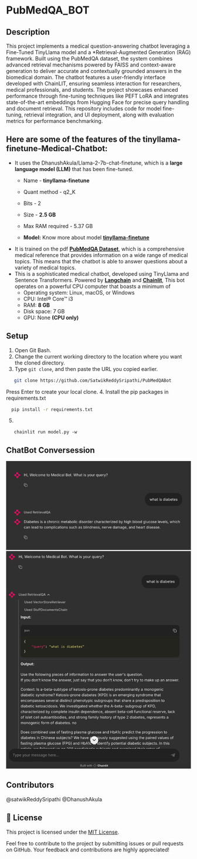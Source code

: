 # PubMedQA_BOT
## Description
This project implements a medical question-answering chatbot leveraging a Fine-Tuned TinyLlama model and a *Retrieval-Augmented Generation (RAG) framework. Built using the PubMedQA dataset, the system combines advanced retrieval mechanisms powered by FAISS and context-aware generation to deliver accurate and contextually grounded answers in the biomedical domain. The chatbot features a user-friendly interface developed with ChainLIT, ensuring seamless interaction for researchers, medical professionals, and students. The project showcases enhanced performance through fine-tuning techniques like PEFT LoRA and integrates state-of-the-art embeddings from Hugging Face for precise query handling and document retrieval. This repository includes code for model fine-tuning, retrieval integration, and UI deployment, along with evaluation metrics for performance benchmarking.


## Here are some of the features of the tinyllama-finetune-Medical-Chatbot:

 - It uses the DhanushAkula/Llama-2-7b-chat-finetune, which is a **large language model (LLM)** that has been fine-tuned.
   * Name - **tinyllama-finetune**
   * Quant method - q2_K
   * Bits - 2
   * Size - **2.5 GB**
   * Max RAM required - 5.37 GB
 
   * **Model:** Know more about model **[tinyllama-finetune](https://huggingface.co/DhanushAkula/tinyllama-finetune)**
 - It is trained on the pdf **[PubMedQA Dataset](https://github.com/pubmedqa/pubmedqa)**, which is a comprehensive medical reference that provides information on a wide range of medical topics. This means that the chatbot is able to answer questions about a variety of medical topics.
 - This is a sophisticated medical chatbot, developed using TinyLlama and Sentence Transformers. Powered by **[Langchain](https://python.langchain.com/docs/get_started/introduction)** and **[Chainlit](https://docs.chainlit.io/overview)**, This bot operates on a powerful CPU computer that boasts a minimum of
    * Operating system: Linux, macOS, or Windows
    * CPU: Intel® Core™ i3
    * RAM: **8 GB**
    * Disk space: 7 GB
    * GPU: None **(CPU only)**


##  Setup
1. Open Git Bash.
2. Change the current working directory to the location where you want the cloned directory.
3. Type `git clone`, and then paste the URL you copied earlier.
```bash
   git clone https://github.com/SatwikReddySripathi/PubMedQABot
```
Press Enter to create your local clone.
4. Install the pip packages in requirements.txt
 ```bash
   pip install -r requirements.txt
 ```
5. 
```terminal
   chainlit run model.py -w
```
## ChatBot Conversession

![ChatBot Conversation img-1](https://github.com/SatwikReddySripathi/PubMedQABot/blob/main/assets/ui.png)
![ChatBot Conversation img-2](https://github.com/SatwikReddySripathi/PubMedQABot/blob/main/assets/rag1.jpg)



## Contributors
@satwikReddySripathi
@DhanushAkula
## 📄 License

This project is licensed under the [MIT License](https://github.com/ThisIs-Developer/Llama-2-GGML-Medical-Chatbot/blob/main/LICENSE).

Feel free to contribute to the project by submitting issues or pull requests on GitHub. Your feedback and contributions are highly appreciated!